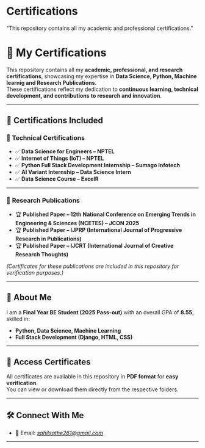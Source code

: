 # Certifications
"This repository contains all my academic and professional certifications."
# 📜 My Certifications  

This repository contains all my **academic, professional, and research certifications**, showcasing my expertise in **Data Science, Python, Machine learnig and Research Publications**.  
These certifications reflect my dedication to **continuous learning, technical development, and contributions to research and innovation**.

---

## 🚀 **Certifications Included**

### 📂 **Technical Certifications**
- ✅ **Data Science for Engineers – NPTEL**
- ✅ **Internet of Things (IoT) – NPTEL**
- ✅ **Python Full Stack Development Internship – Sumago Infotech**
- ✅ **AI Variant Internship – Data Science Intern**
- ✅ **Data Science Course – ExcelR**

---

### 📂 **Research Publications**
- 🏆 **Published Paper – 12th National Conference on Emerging Trends in Engineering & Sciences (NCETES) – JCON 2025**  
- 🏆 **Published Paper – IJPRP (International Journal of Progressive Research in Publications)**  
- 🏆 **Published Paper – IJCRT (International Journal of Creative Research Thoughts)**  

*(Certificates for these publications are included in this repository for verification purposes.)*

---

## 📌 **About Me**

I am a **Final Year BE Student (2025 Pass-out)** with an overall GPA of **8.55**, skilled in:
- **Python, Data Science, Machine Learning**
- **Full Stack Development (Django, HTML, CSS)**


---

## 🔗 **Access Certificates**

All certificates are available in this repository in **PDF format** for **easy verification**.  
You can view or download them directly from the respective folders.

---

## 🛠️ **Connect With Me**

- 📧 Email: *sahilsathe261@gmail.com*  


---  
